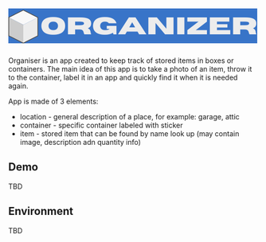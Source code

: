 # ![organizer_logo](data/organizer_logo.png)

Organiser is an app created to keep track of stored items in boxes or containers.
The main idea of this app is to take a photo of an item, throw it to the container, label it in an app and quickly find it when it is needed again.

App is made of 3 elements:
- location - general description of a place, for example: garage, attic
- container - specific container labeled with sticker
- item - stored item that can be found by name look up (may contain image, description adn quantity info)

## Demo

TBD

## Environment

TBD
